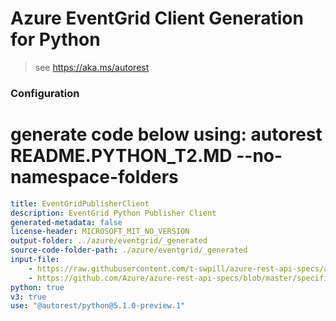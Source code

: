 # Azure EventGrid Client Generation for Python

> see https://aka.ms/autorest

### Configuration
# generate code below using: autorest README.PYTHON_T2.MD --no-namespace-folders

```yaml
title: EventGridPublisherClient
description: EventGrid Python Publisher Client
generated-metadata: false
license-header: MICROSOFT_MIT_NO_VERSION
output-folder: ../azure/eventgrid/_generated
source-code-folder-path: ./azure/eventgrid/_generated
input-file: 
    - https://raw.githubusercontent.com/t-swpill/azure-rest-api-specs/add-cloud-event-publish-to-event-grid/specification/eventgrid/data-plane/Microsoft.EventGrid/stable/2018-01-01/EventGrid.json
    - https://github.com/Azure/azure-rest-api-specs/blob/master/specification/eventgrid/data-plane/Microsoft.Storage/stable/2018-01-01/Storage.json
python: true
v3: true
use: "@autorest/python@5.1.0-preview.1"
```